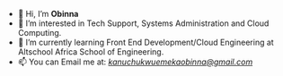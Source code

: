 - 👋 Hi, I’m **Obinna**
- 👀 I’m interested in Tech Support, Systems Administration and Cloud Computing.
- 🌱 I’m currently learning Front End Development/Cloud Engineering at Altschool Africa School of Engineering.
- 📫 You can Email me at: *kanuchukwuemekaobinna@gmail.com*

<!---
UncleObinna/UncleObinna is a ✨ special ✨ repository because its `README.md` (this file) appears on your GitHub profile.
You can click the Preview link to take a look at your changes.
--->
